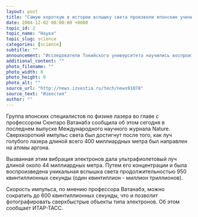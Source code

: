 ```yaml
---
layout: post
title: "Самую короткую в истории вспышку света произвели японские ученые"
date: 2004-12-02 00:00:00 +0000
topic_id: 2
topic_name: "Наука"
topic_slug: science
categories: [science]
subtitle: ""
announcement: "Исследователи Токийского университета научились воспроизводить самые короткие в истории науки вспышки света продолжительностью менее одной квадриллионной секунды. Это позволит в перспективе сделать даже фотопортрет электрона в момент химической реакции молекул."
additional_content: ""
photo_filename: ""
photo_width: 0
photo_height: 0
photo_alt: ""
source_url: "http://news.izvestia.ru/tech/news91078"
source_text: "Известия"
author: ""
---
```

Группа японских специалистов по физике лазера во главе с профессором Сюнтаро Ватанабэ сообщила об этом сегодня в последнем выпуске Международного научного журнала Nature. Сверхкороткий импульс света был достигнут после того, как луч голубого лазера длиной всего 400 миллиардных метра был направлен на атомы аргона.

Вызванная этим вибрация электронов дала ультрафиолетовый луч длиной около 44 миллиардных метра. Путем его концентрации и была воспроизведена уникальная вспышка света продолжительностью 950 квинтиллионных секунды (один квинтиллион - миллион триллионов).

Скорость импульса, по мнению профессора Ватанабэ, можно сократить до 600 квинтиллионных секунды, что и позволит фотографировать сверхбыстрые объекты типа электронов. Об этом сообщает ИТАР-ТАСС.
